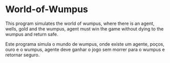 # World-of-Wumpus
This program simulates the world of wumpus, where there is an agent, wells, gold and the wumpus, agent must win the game without dying to the wumpus and return safe.

Este programa simula o mundo de wumpus, onde existe um agente, poços, ouro e o wumpus, agente deve ganhar o jogo sem morrer para o wumpus e retornar seguro.
